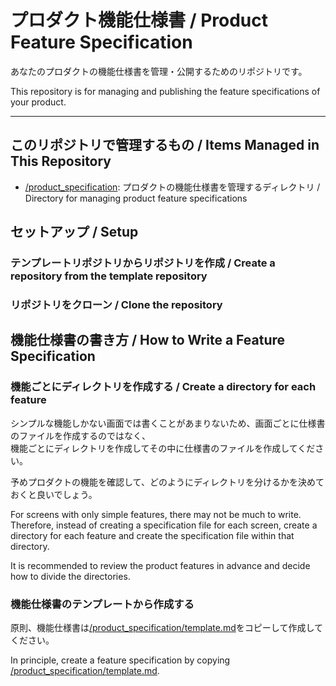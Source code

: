 # プロダクト機能仕様書 / Product Feature Specification

あなたのプロダクトの機能仕様書を管理・公開するためのリポジトリです。

This repository is for managing and publishing the feature specifications of your product.

---

## このリポジトリで管理するもの / Items Managed in This Repository
- [/product_specification](./product_specification): プロダクトの機能仕様書を管理するディレクトリ / Directory for managing product feature specifications

## セットアップ / Setup
### テンプレートリポジトリからリポジトリを作成 / Create a repository from the template repository

### リポジトリをクローン / Clone the repository

## 機能仕様書の書き方 / How to Write a Feature Specification
### 機能ごとにディレクトリを作成する / Create a directory for each feature
シンプルな機能しかない画面では書くことがあまりないため、画面ごとに仕様書のファイルを作成するのではなく、  
機能ごとにディレクトリを作成してその中に仕様書のファイルを作成してください。

予めプロダクトの機能を確認して、どのようにディレクトリを分けるかを決めておくと良いでしょう。

For screens with only simple features, there may not be much to write.  
Therefore, instead of creating a specification file for each screen, create a directory for each feature and create the specification file within that directory.

It is recommended to review the product features in advance and decide how to divide the directories.

### 機能仕様書のテンプレートから作成する
原則、機能仕様書は[/product_specification/template.md](product_specification/ja/template/template.md)をコピーして作成してください。  

In principle, create a feature specification by copying [/product_specification/template.md](product_specification/ja/template/template.md).
